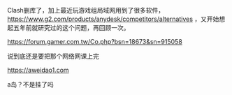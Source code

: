 Clash删库了，加上最近玩游戏组局域网用到了很多软件， https://www.g2.com/products/anydesk/competitors/alternatives ，又开始想起五年前就研究过的这个问题，再回顾一次。

https://forum.gamer.com.tw/Co.php?bsn=18673&sn=915058

说到底还是要把那个网络网课上完

https://aweidao1.com

a岛？不是挂了吗